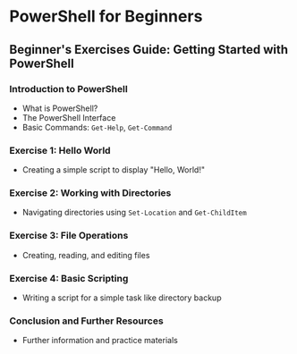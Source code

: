 # PowerShell for Beginners

## Beginner's Exercises Guide: Getting Started with PowerShell

### Introduction to PowerShell
- What is PowerShell?
- The PowerShell Interface
- Basic Commands: `Get-Help`, `Get-Command`

### Exercise 1: Hello World
- Creating a simple script to display "Hello, World!"

### Exercise 2: Working with Directories
- Navigating directories using `Set-Location` and `Get-ChildItem`

### Exercise 3: File Operations
- Creating, reading, and editing files

### Exercise 4: Basic Scripting
- Writing a script for a simple task like directory backup

### Conclusion and Further Resources
- Further information and practice materials
